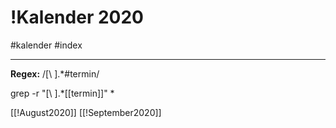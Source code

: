 # !Kalender 2020
#kalender #index

---

**Regex:**
/\[\ ].*#termin/

grep -r "\[\ ].*\[\[termin\]\]" *


[[!August2020]]
[[!September2020]]